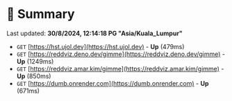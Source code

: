 # 📖 Summary
Last updated: **30/8/2024, 12:14:18 PG "Asia/Kuala_Lumpur"**

- `GET` [https://hst.ujol.dev](https://hst.ujol.dev) - **Up** (479ms)
- `GET` [https://reddviz.deno.dev/gimme](https://reddviz.deno.dev/gimme) - **Up** (1249ms)
- `GET` [https://reddviz.amar.kim/gimme](https://reddviz.amar.kim/gimme) - **Up** (850ms)
- `GET` [https://dumb.onrender.com](https://dumb.onrender.com) - **Up** (671ms)
